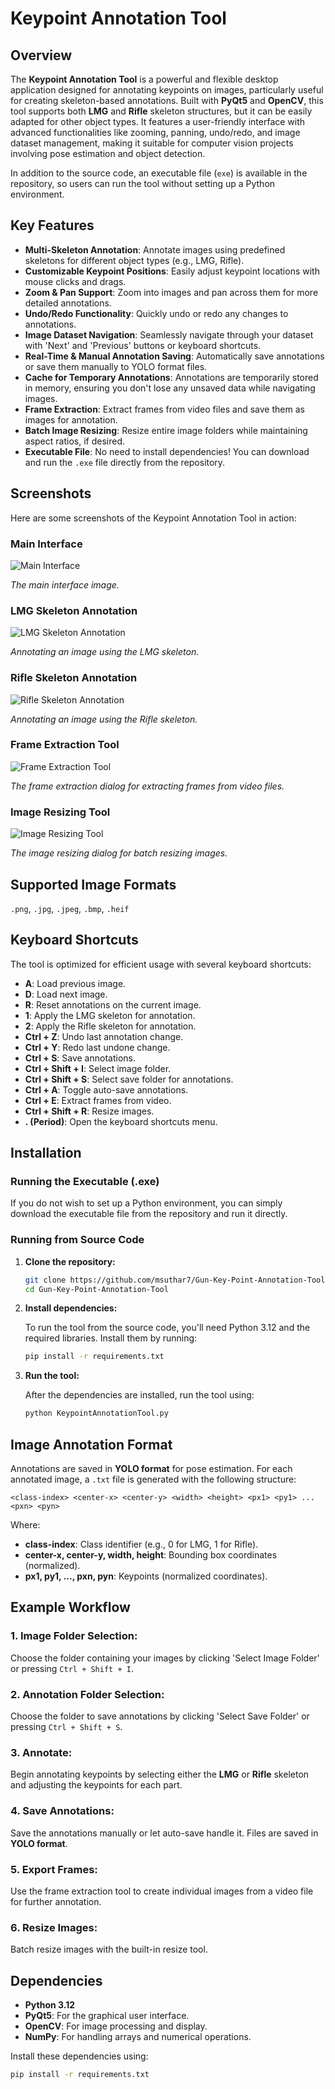 # Keypoint Annotation Tool

## Overview

The **Keypoint Annotation Tool** is a powerful and flexible desktop application designed for annotating keypoints on images, particularly useful for creating skeleton-based annotations. Built with **PyQt5** and **OpenCV**, this tool supports both **LMG** and **Rifle** skeleton structures, but it can be easily adapted for other object types. It features a user-friendly interface with advanced functionalities like zooming, panning, undo/redo, and image dataset management, making it suitable for computer vision projects involving pose estimation and object detection.

In addition to the source code, an executable file (`exe`) is available in the repository, so users can run the tool without setting up a Python environment.

## Key Features

- **Multi-Skeleton Annotation**: Annotate images using predefined skeletons for different object types (e.g., LMG, Rifle).
- **Customizable Keypoint Positions**: Easily adjust keypoint locations with mouse clicks and drags.
- **Zoom & Pan Support**: Zoom into images and pan across them for more detailed annotations.
- **Undo/Redo Functionality**: Quickly undo or redo any changes to annotations.
- **Image Dataset Navigation**: Seamlessly navigate through your dataset with 'Next' and 'Previous' buttons or keyboard shortcuts.
- **Real-Time & Manual Annotation Saving**: Automatically save annotations or save them manually to YOLO format files.
- **Cache for Temporary Annotations**: Annotations are temporarily stored in memory, ensuring you don't lose any unsaved data while navigating images.
- **Frame Extraction**: Extract frames from video files and save them as images for annotation.
- **Batch Image Resizing**: Resize entire image folders while maintaining aspect ratios, if desired.
- **Executable File**: No need to install dependencies! You can download and run the `.exe` file directly from the repository.

## Screenshots

Here are some screenshots of the Keypoint Annotation Tool in action:

### Main Interface

![Main Interface](./Interface%20Images//Main%20Interface.png)

*The main interface image.*

### LMG Skeleton Annotation

![LMG Skeleton Annotation](./Interface%20Images//LMG%20Skeleton%20Annotation.png)

*Annotating an image using the LMG skeleton.*

### Rifle Skeleton Annotation

![Rifle Skeleton Annotation](./Interface%20Images//Rifle%20Skeleton%20Annotation.png)

*Annotating an image using the Rifle skeleton.*

### Frame Extraction Tool

![Frame Extraction Tool](./Interface%20Images//Frame%20Extraction%20Tool.png)

*The frame extraction dialog for extracting frames from video files.*

### Image Resizing Tool

![Image Resizing Tool](./Interface%20Images//Image%20Resizing%20Tool.png)

*The image resizing dialog for batch resizing images.*

## Supported Image Formats

`.png`, `.jpg`, `.jpeg`, `.bmp`, `.heif`

## Keyboard Shortcuts

The tool is optimized for efficient usage with several keyboard shortcuts:

- **A**: Load previous image.
- **D**: Load next image.
- **R**: Reset annotations on the current image.
- **1**: Apply the LMG skeleton for annotation.
- **2**: Apply the Rifle skeleton for annotation.
- **Ctrl + Z**: Undo last annotation change.
- **Ctrl + Y**: Redo last undone change.
- **Ctrl + S**: Save annotations.
- **Ctrl + Shift + I**: Select image folder.
- **Ctrl + Shift + S**: Select save folder for annotations.
- **Ctrl + A**: Toggle auto-save annotations.
- **Ctrl + E**: Extract frames from video.
- **Ctrl + Shift + R**: Resize images.
- **. (Period)**: Open the keyboard shortcuts menu.

## Installation

### Running the Executable (.exe)

If you do not wish to set up a Python environment, you can simply download the executable file from the repository and run it directly.

### Running from Source Code

1. **Clone the repository:**

    ```bash
    git clone https://github.com/msuthar7/Gun-Key-Point-Annotation-Tool.git
    cd Gun-Key-Point-Annotation-Tool
    ```

2. **Install dependencies:**

    To run the tool from the source code, you'll need Python 3.12 and the required libraries. Install them by running:

    ```bash
    pip install -r requirements.txt
    ```

3. **Run the tool:**

    After the dependencies are installed, run the tool using:

    ```bash
    python KeypointAnnotationTool.py
    ```

## Image Annotation Format

Annotations are saved in **YOLO format** for pose estimation. For each annotated image, a `.txt` file is generated with the following structure:

```plaintext
<class-index> <center-x> <center-y> <width> <height> <px1> <py1> ... <pxn> <pyn>
```

Where:

- **class-index**: Class identifier (e.g., 0 for LMG, 1 for Rifle).
- **center-x, center-y, width, height**: Bounding box coordinates (normalized).
- **px1, py1, ..., pxn, pyn**: Keypoints (normalized coordinates).

## Example Workflow

### 1. Image Folder Selection:
Choose the folder containing your images by clicking 'Select Image Folder' or pressing `Ctrl + Shift + I`.

### 2.  Annotation Folder Selection:

Choose the folder to save annotations by clicking 'Select Save Folder' or pressing `Ctrl + Shift + S`.

### 3.  Annotate:

Begin annotating keypoints by selecting either the **LMG** or **Rifle** skeleton and adjusting the keypoints for each part.

### 4.  Save Annotations:

Save the annotations manually or let auto-save handle it. Files are saved in **YOLO format**.

### 5.  Export Frames:

Use the frame extraction tool to create individual images from a video file for further annotation.

### 6.  Resize Images:

Batch resize images with the built-in resize tool.

## Dependencies

- **Python 3.12**
- **PyQt5**: For the graphical user interface.
- **OpenCV**: For image processing and display.
- **NumPy**: For handling arrays and numerical operations.

Install these dependencies using:

```bash
pip install -r requirements.txt
